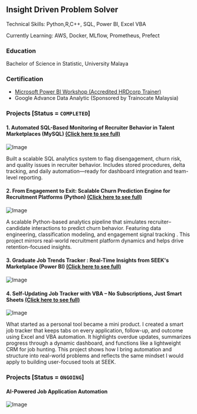 ## Insight Driven Problem Solver 

Technical Skills: Python,R,C++, SQL, Power BI, Excel VBA

Currently Learning: AWS, Docker, MLflow, Prometheus, Prefect 

### Education
Bachelor of Science in Statistic, University Malaya

### Certification

- [Microsoft Power BI Workshop (Accredited HRDcorp Trainer)](https://drive.google.com/file/d/1ToCn3OUGkoS5CJIMvJKSOcWJoM6NqF5M/view?usp=sharing)
- Google Advance Data Analytic (Sponsored by Trainocate Malaysia)
  

### Projects [Status = `COMPLETED`]

#### 1. Automated SQL-Based Monitoring of Recruiter Behavior in Talent Marketplaces (MySQL) [(Click here to see full)](https://github.com/shanurwan/Recruiter-Analytic-SQL)
![Image](https://github.com/user-attachments/assets/49964470-e28b-403d-9549-2917819561e3)

Built a scalable SQL analytics system to flag disengagement, churn risk, and quality issues in recruiter behavior. Includes stored procedures, delta tracking, and daily automation—ready for dashboard integration and team-level reporting.


#### 2. From Engagement to Exit: Scalable Churn Prediction Engine for Recruitment Platforms (Python) [(Click here to see full)](https://github.com/shanurwan/Customer-Churn-Analytic/blob/main/README.md)
![Image](https://github.com/user-attachments/assets/e62a1527-e833-47a0-b2e8-bd669bd5cfae)

A scalable Python-based analytics pipeline that simulates recruiter–candidate interactions to predict churn behavior. Featuring data engineering, classification modeling, and engagement signal tracking . This project mirrors real-world recruitment platform dynamics and helps drive retention-focused insights.

#### 3. Graduate Job Trends Tracker : Real-Time Insights from SEEK's Marketplace (Power BI) [(Click here to see full)](https://github.com/shanurwan/Real-Time-Job-Trend-in-Power-BI)
![Image](https://github.com/user-attachments/assets/9752aeb3-0b45-4a72-a242-a31ad72cd0a7)
#### 4. Self-Updating Job Tracker with VBA – No Subscriptions, Just Smart Sheets [(Click here to see full)](https://github.com/shanurwan/Excel-Job-Tracker/blob/main/README.md)
![Image](https://github.com/user-attachments/assets/d355b4f7-d835-495b-9d75-52547c5076f9)

What started as a personal tool became a mini product. I created a smart job tracker that keeps tabs on every application, follow-up, and outcome using Excel and VBA automation. It highlights overdue updates, summarizes progress through a dynamic dashboard, and functions like a lightweight CRM for job hunting. This project shows how I bring automation and structure into real-world problems and reflects the same mindset I would apply to building user-focused tools at SEEK.

### Projects [Status = `ONGOING`]
#### AI-Powered Job Application Automation 
![Image](https://github.com/user-attachments/assets/95f4739d-ab46-482a-b274-03f389394772)
